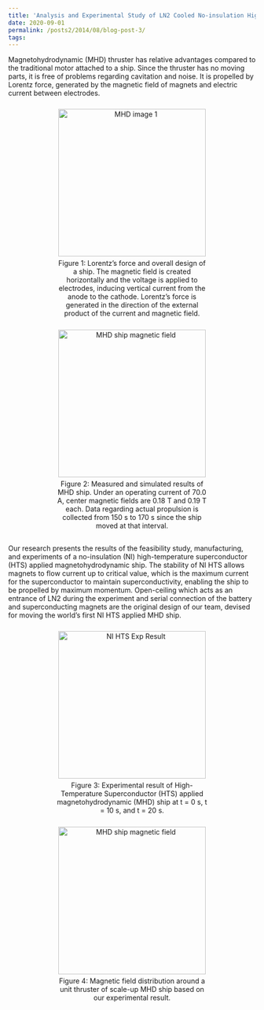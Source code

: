 ```yaml
---
title: 'Analysis and Experimental Study of LN2 Cooled No-insulation High-Temperature Superconductor Applied Preliminary Magnetohydrodynamic Ship'
date: 2020-09-01
permalink: /posts2/2014/08/blog-post-3/
tags:
---
```


<div>

  Magnetohydrodynamic (MHD) thruster has relative advantages compared to the traditional motor attached to a ship. Since the thruster has no moving parts, it is free of problems regarding cavitation and noise. It is propelled by Lorentz force, generated by the magnetic field of magnets and electric current between electrodes.

  <div style="text-align: center;">
      <figure style="display: inline-block; width: 320px; margin: 10px; vertical-align: top;">
        <img src="https://kyoungmokoo.github.io/images/mhd_image_1.png" alt="MHD image 1" style="width: 300px;">
        <figcaption style="text-align: center; padding: 5px;">Figure 1: Lorentz’s force and overall design of a ship. The magnetic field is created horizontally and the voltage is applied to electrodes, inducing vertical current from the anode to the cathode. Lorentz’s force is generated in the direction of the external product of the current and magnetic field.</figcaption>
      </figure>
      <figure style="display: inline-block; width: 320px; margin: 10px; vertical-align: top;">
        <img src="https://kyoungmokoo.github.io/images/Magnetic_parameters.png" alt="MHD ship magnetic field" style="width: 300px;">
        <figcaption style="text-align: center; padding: 5px;">Figure 2: Measured and simulated results of MHD ship. Under an operating current of 70.0 A, center magnetic fields are 0.18 T and 0.19 T each. Data regarding actual propulsion is collected from 150 s to 170 s since the ship moved at that interval.</figcaption>
      </figure>
    </div>  

  Our research presents the results of the feasibility study, manufacturing, and experiments of a no-insulation (NI) high-temperature superconductor (HTS) applied magnetohydrodynamic ship. The stability of NI HTS allows magnets to flow current up to critical value, which is the maximum current for the superconductor to maintain superconductivity, enabling the ship to be propelled by maximum momentum. Open-ceiling which acts as an entrance of LN2 during the experiment and serial connection of the battery and superconducting magnets are the original design of our team, devised for moving the world’s first NI HTS applied MHD ship.

  <div style="text-align: center;">
      <figure style="display: inline-block; width: 320px; margin: 10px; vertical-align: top;">
        <img src="https://kyoungmokoo.github.io/images/Exp_result.png" alt="NI HTS Exp Result" style="width: 300px;">
        <figcaption style="text-align: center; padding: 5px;">Figure 3: Experimental result of High-Temperature Superconductor (HTS) applied magnetohydrodynamic (MHD) ship at t = 0 s, t = 10 s, and t = 20 s.</figcaption>
      </figure>
      <figure style="display: inline-block; width: 320px; margin: 10px; vertical-align: top;">
        <img src="https://kyoungmokoo.github.io/images/magnetic field.png" alt="MHD ship magnetic field" style="width: 300px;">
        <figcaption style="text-align: center; padding: 5px;">Figure 4: Magnetic field distribution around a unit thruster of scale-up MHD ship based on our experimental result.</figcaption>
      </figure>
    </div>  
    
</div>